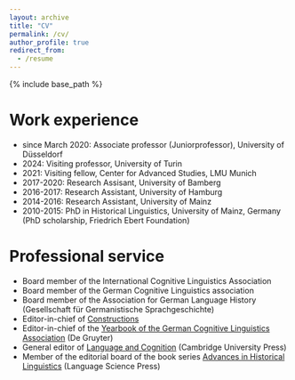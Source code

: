 ```yaml
---
layout: archive
title: "CV"
permalink: /cv/
author_profile: true
redirect_from:
  - /resume
---
```


{% include base_path %}

Work experience
======
* since March 2020: Associate professor (Juniorprofessor), University of Düsseldorf
* 2024: Visiting professor, University of Turin
* 2021: Visiting fellow, Center for Advanced Studies, LMU Munich
* 2017-2020: Research Assisant, University of Bamberg
* 2016-2017: Research Assistant, University of Hamburg
* 2014-2016: Research Assistant, University of Mainz
* 2010-2015: PhD in Historical Linguistics, University of Mainz, Germany (PhD scholarship, Friedrich Ebert Foundation)


Professional service
======
- Board member of the International Cognitive Linguistics Association
- Board member of the German Cognitive Linguistics association
- Board member of the Association for German Language History (Gesellschaft für Germanistische Sprachgeschichte)
- Editor-in-chief of [Constructions](https://constructions.journals.hhu.de/index)
- Editor-in-chief of the [Yearbook of the German Cognitive Linguistics Association](https://www.degruyter.com/journal/key/gcla/html) (De Gruyter)
- General editor of [Language and Cognition](https://www.cambridge.org/core/journals/language-and-cognition) (Cambridge University Press)
- Member of the editorial board of the book series [Advances in Historical Linguistics](https://langsci-press.org/catalog/series/ahl) (Language Science Press)



